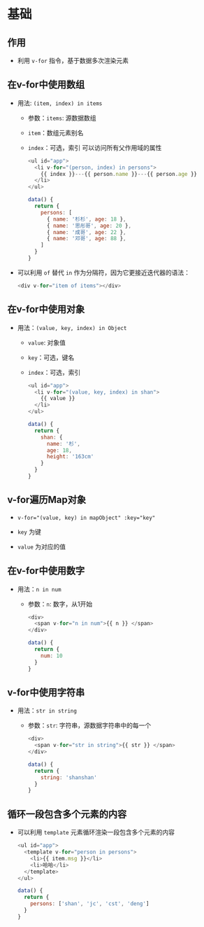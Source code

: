 # 基础

## 作用

+ 利用 `v-for` 指令，基于数据多次渲染元素

## 在v-for中使用数组

+ 用法: `(item, index) in items`

  - 参数：`items`: 源数据数组

  - `item`：数组元素别名

  - `index`：可选，索引 可以访问所有父作用域的属性

    ```js
    <ul id="app">
      <li v-for="(person, index) in persons">
        {{ index }}---{{ person.name }}---{{ person.age }}
      </li>
    </ul>
    ```

    ```js
    data() {
      return {
        persons: [
          { name: '杉杉', age: 18 },
          { name: '思彤哥', age: 20 },
          { name: '成哥', age: 22 },
          { name: '邓哥', age: 88 },
        ]
      }
    }
    ```

+ 可以利用 `of` 替代 `in` 作为分隔符，因为它更接近迭代器的语法：

    ```js
    <div v-for="item of items"></div>
    ```

## 在v-for中使用对象

+ 用法：`(value, key, index) in Object`

  - `value`: 对象值

  - `key`：可选，键名

  - `index`：可选，索引

    ```js
    <ul id="app">
      <li v-for="(value, key, index) in shan">
        {{ value }}
      </li>
    </ul>
    ```

    ```js
    data() {
      return {
        shan: {
          name: '杉',
          age: 18,
          height: '163cm'
        }
      }
    }
    ```

## v-for遍历Map对象

+ `v-for="(value, key) in mapObject" :key="key"`

+ `key` 为键

+ `value` 为对应的值

## 在v-for中使用数字

+ 用法：`n in num`&#x20;

  - 参数：`n`: 数字，从1开始

    ```js
    <div>
      <span v-for="n in num">{{ n }} </span>
    </div>
    ```

    ```js
    data() {
      return {
        num: 10
      }
    }
    ```

## v-for中使用字符串

+ 用法：`str in string`

  - 参数：`str`: 字符串，源数据字符串中的每一个

    ```js
    <div>
      <span v-for="str in string">{{ str }} </span>
    </div>
    ```

    ```js
    data() {
      return {
        string: 'shanshan'
      }
    }
    ```

## 循环一段包含多个元素的内容

+ 可以利用 `template` 元素循环渲染一段包含多个元素的内容

    ```js
    <ul id="app">
      <template v-for="person in persons">
        <li>{{ item.msg }}</li>
        <li>哈哈</li>
      </template>
    </ul>
    ```

    ```js
    data() {
      return {
        persons: ['shan', 'jc', 'cst', 'deng']
      }
    }
    ```
